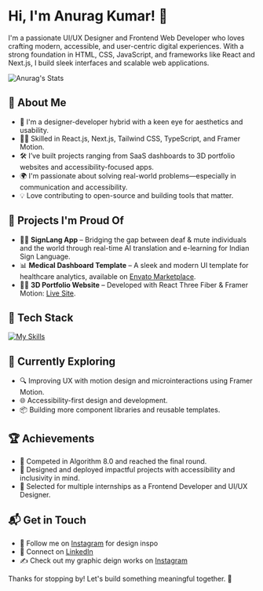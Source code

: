 # Hi, I'm Anurag Kumar! 👋

I'm a passionate UI/UX Designer and Frontend Web Developer who loves crafting modern, accessible, and user-centric digital experiences. With a strong foundation in HTML, CSS, JavaScript, and frameworks like React and Next.js, I build sleek interfaces and scalable web applications.

![Anurag's Stats](https://github-readme-stats.vercel.app/api?username=anuragkumar&theme=vue-dark&show_icons=true&hide_border=true&count_private=true)

## 🚀 About Me

- 🎨 I'm a designer-developer hybrid with a keen eye for aesthetics and usability.
- 🧑‍💻 Skilled in React.js, Next.js, Tailwind CSS, TypeScript, and Framer Motion.
- 🛠️ I’ve built projects ranging from SaaS dashboards to 3D portfolio websites and accessibility-focused apps.
- 🌍 I'm passionate about solving real-world problems—especially in communication and accessibility.
- 💡 Love contributing to open-source and building tools that matter.

## 🧠 Projects I'm Proud Of

- 🧏‍♂️ **SignLang App** – Bridging the gap between deaf & mute individuals and the world through real-time AI translation and e-learning for Indian Sign Language.
- 📊 **Medical Dashboard Template** – A sleek and modern UI template for healthcare analytics, available on [Envato Marketplace](https://your-marketplace-link.com).
- 🧑‍🚀 **3D Portfolio Website** – Developed with React Three Fiber & Framer Motion: [Live Site](https://three-d-portfolio-omega.vercel.app).

## 💼 Tech Stack

[![My Skills](https://skillicons.dev/icons?i=html,css,js,ts,react,nextjs,tailwind,figma,photoshop,illustrator,docker)](https://skillicons.dev)

## 🌱 Currently Exploring

- 🔍 Improving UX with motion design and microinteractions using Framer Motion.
- 🌐 Accessibility-first design and development.
- 📦 Building more component libraries and reusable templates.

## 🏆 Achievements

- 🏁 Competed in Algorithm 8.0 and reached the final round.
- 🌟 Designed and deployed impactful projects with accessibility and inclusivity in mind.
- 💼 Selected for multiple internships as a Frontend Developer and UI/UX Designer.

## 📬 Get in Touch

- 📸 Follow me on [Instagram](https://instagram.com/anuragkumar6873) for design inspo
- 💼 Connect on [LinkedIn](https://linkedin.com/in/anurag-kumar-301243269)
- ✍️ Check out my graphic deign works on [Instagram](https://instagram.com/desi.gnlooms)

Thanks for stopping by! Let's build something meaningful together. 🚀
